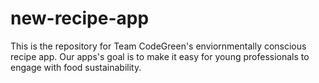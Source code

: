 # new-recipe-app
This is the repository for Team CodeGreen's enviornmentally conscious recipe app. Our apps's goal is to make it easy for young professionals to engage with food sustainability.
